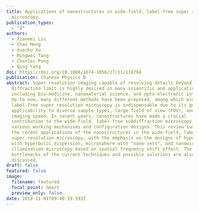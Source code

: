 ```yaml
---
title: Applications of nanostructures in wide-field, label-free super resolution
  microscopy
publication_types:
  - "2"
authors:
  - Xiaowei Liu
  - Chao Meng
  - Xuechu Xu
  - Mingwei Tang
  - Chenlei Pang
  - Qing Yang
doi: https://doi.org/10.1088/1674-1056/27/11/118704
publication: Chinese Physics B
abstract: Super resolution imaging capable of resolving details beyond the
  diffraction limit is highly desired in many scientific and application fields,
  including bio-medicine, nanomaterial science, and opto-electronic integration.
  Up to now, many different methods have been proposed, among which wide-field,
  label-free super resolution microscopy is indispensable due to its good
  applicability to diverse sample types, large field of view (FOV), and high
  imaging speed. In recent years, nanostructures have made a crucial
  contribution to the wide-field, label-free subdiffraction microscopy, with
  various working mechanisms and configuration designs. This review summarizes
  the recent applications of the nanostructures in the wide-field, label-free
  super resolution microscopy, with the emphasis on the designs of hyperlens
  with hyperbolic dispersion, microsphere with "nano-jets", and nanowire ring
  illumination microscopy based on spatial frequency shift effect. The
  bottlenecks of the current techniques and possible solutions are also
  discussed.
draft: false
featured: false
image:
  filename: featured
  focal_point: Smart
  preview_only: false
date: 2018-11-01T09:40:19.593Z
---
```


